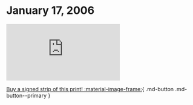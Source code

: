 # January 17, 2006

![](https://www.achewood.com/comic.php?date=01172006)

[Buy a signed strip of this print! :material-image-frame:](https://achewood-holiday-pop-up.myshopify.com/products/strip#01172006){ .md-button .md-button--primary }
